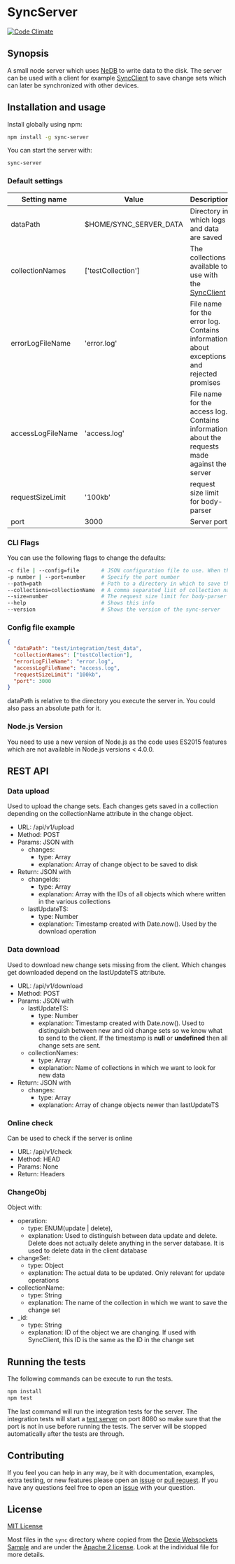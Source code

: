# SyncServer

[![Code Climate](https://codeclimate.com/github/nponiros/sync_server/badges/gpa.svg)](https://codeclimate.com/github/nponiros/sync_server)

## Synopsis

A small node server which uses [NeDB](https://github.com/louischatriot/nedb) to write data to the disk. The server can be used with a client for example [SyncClient](https://github.com/nponiros/sync_client) to save change sets which can later be synchronized with other devices.

## Installation and usage

Install globally using npm:

```bash
npm install -g sync-server
```

You can start the server with:

```bash
sync-server
```

### Default settings

| Setting name      | Value                   | Description                                                                                     |
| ----------------- | ----------------------- | ----------------------------------------------------------------------------------------------- |
| dataPath          | $HOME/SYNC_SERVER_DATA  | Directory in which logs and data are saved                                                                   |
| collectionNames   | ['testCollection']      | The collections available to use with the [SyncClient](https://github.com/nponiros/sync_client) |
| errorLogFileName  | 'error.log'             | File name for the error log. Contains information about exceptions and rejected promises        |
| accessLogFileName | 'access.log'            | File name for the access log. Contains information about the requests made against the server   |
| requestSizeLimit  | '100kb'                 | request size limit for body-parser                                                              |
| port              | 3000                    | Server port                                                                                     |

### CLI Flags

You can use the following flags to change the defaults:

```bash
-c file | --config=file       # JSON configuration file to use. When this flag is used the rest of the CLI Flags are ignored. If settings are missing, the defaults are used
-p number | --port=number     # Specify the port number
--path=path                   # Path to a directory in which to save the data and logfiles. It is relative to the current directory or an absolute path
--collections=collectionName  # A comma separated list of collection names in which data is saved. Only names given here can be used in the SyncClient
--size=number                 # The request size limit for body-parser in KB
--help                        # Shows this info
--version                     # Shows the version of the sync-server
```

### Config file example
```json
{
  "dataPath": "test/integration/test_data",
  "collectionNames": ["testCollection"],
  "errorLogFileName": "error.log",
  "accessLogFileName": "access.log",
  "requestSizeLimit": "100kb",
  "port": 3000
}
```

dataPath is relative to the directory you execute the server in. You could also pass an absolute path for it.

### Node.js Version

You need to use a new version of Node.js as the code uses ES2015 features which are not available in Node.js versions < 4.0.0.

## REST API

### Data upload
Used to upload the change sets. Each changes gets saved in a collection depending on the collectionName attribute in the change object.

* URL: /api/v1/upload
* Method: POST
* Params: JSON with
  * changes:
    * type: Array<ChangeObj>
    * explanation: Array of change object to be saved to disk
* Return: JSON with
  * changeIds:
    * type: Array<String>
    * explanation: Array with the IDs of all objects which where written in the various collections
  * lastUpdateTS:
    * type: Number
    * explanation: Timestamp created with Date.now(). Used by the download operation

### Data download
Used to download new change sets missing from the client. Which changes get downloaded depend on the lastUpdateTS attribute.

* URL: /api/v1/download
* Method: POST
* Params: JSON with
  * lastUpdateTS:
    * type: Number
    * explanation: Timestamp created with Date.now(). Used to distinguish between new and old change sets so we know what to send to the client. If the timestamp is __null__ or __undefined__ then all change sets are sent.
  * collectionNames:
    * type: Array<String>
    * explanation: Name of collections in which we want to look for new data
* Return: JSON with
  * changes:
    * type: Array<ChangeObj>
    * explanation: Array of change objects newer than lastUpdateTS

### Online check
Can be used to check if the server is online

* URL: /api/v1/check
* Method: HEAD
* Params: None
* Return: Headers

### ChangeObj

Object with:
* operation:
  * type: ENUM(update | delete),
  * explanation: Used to distinguish between data update and delete. Delete does not actually delete anything in the server database. It is used to delete data in the client database
* changeSet:
  * type: Object
  * explanation: The actual data to be updated. Only relevant for update operations
* collectionName:
  * type: String
  * explanation: The name of the collection in which we want to save the change set
* \_id:
  * type: String
  * explanation: ID of the object we are changing. If used with SyncClient, this ID is the same as the ID in the change set

## Running the tests

The following commands can be execute to run the tests.

```bash
npm install
npm test
```

The last command will run the integration tests for the server. The integration tests will start a [test server](./test/test_server.js) on port 8080 so make sure that the port is not in use before running the tests. The server will be stopped automatically after the tests are through.

## Contributing

If you feel you can help in any way, be it with documentation, examples, extra testing, or new features please open an [issue](https://github.com/nponiros/sync_server/issues) or [pull request](https://github.com/nponiros/sync_server/pulls).
If you have any questions feel free to open an [issue](https://github.com/nponiros/sync_server/issues) with your question.

## License

[MIT License](./LICENSE)

Most files in the `sync` directory where copied from the [Dexie Websockets Sample](https://github.com/dfahlander/Dexie.js/blob/master/samples/remote-sync/websocket/WebSocketSyncServer.js) and are under the [Apache 2 license](./Apache_License). Look at the individual file for more details.
